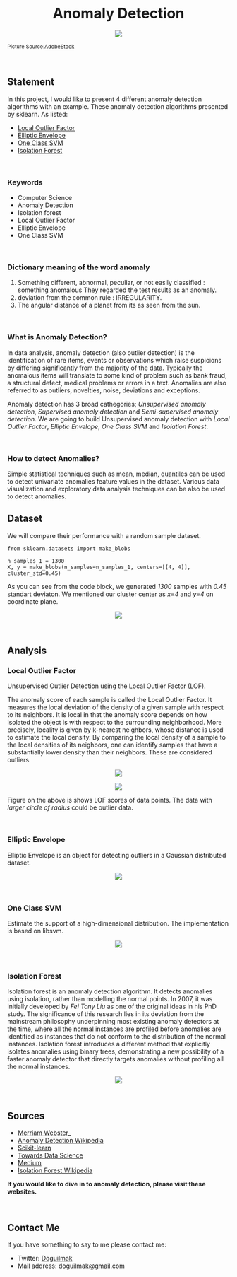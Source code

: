 <h1  align=center><font  size = 6>Anomaly Detection</font></h1>

<p align="center">
    <img src="https://s27389.pcdn.co/wp-content/uploads/2018/10/AdobeStock_106786408-1024x440.jpeg.optimal.jpeg"> 
</p>

<small>Picture Source:<a  href="https://s27389.pcdn.co/wp-content/uploads/2018/10/AdobeStock_106786408-1024x440.jpeg.optimal.jpeg">AdobeStock</a></small>

<br>

<h2>Statement</h2>

<p>In this project, I would like to present 4 different anomaly detection algorithms with an example. These  anomaly detection algorithms presented by sklearn. As listed:</p>

<ul>
	<li><a href="https://scikit-learn.org/stable/modules/generated/sklearn.neighbors.LocalOutlierFactor.html#sklearn.neighbors.LocalOutlierFactor">Local Outlier Factor</a></li>
	<li><a href="https://scikit-learn.org/stable/modules/generated/sklearn.covariance.EllipticEnvelope.html#sklearn.covariance.EllipticEnvelope">Elliptic Envelope</a></li>
	<li><a href="https://scikit-learn.org/stable/modules/generated/sklearn.svm.OneClassSVM.html#sklearn.svm.OneClassSVM">One Class SVM</a></li>
	<li><a href="https://scikit-learn.org/stable/modules/generated/sklearn.ensemble.IsolationForest.html">Isolation Forest</a></li>
</ul>

<br>


<h3>Keywords</h3>
<ul>
	<li>Computer Science</li>
	<li>Anomaly Detection</li>
	<li>Isolation forest</li>
	<li>Local Outlier Factor</li>
	<li>Elliptic Envelope</li>
	<li>One Class SVM</li>
</ul>

<br>

<h3>Dictionary meaning of the word anomaly</h3>

<ol>
	<li>Something different, abnormal, peculiar, or not easily classified : something  anomalous  They regarded the test results as an anomaly.</li>    
	<li>deviation from the common rule : IRREGULARITY.</li> 
	<li>The angular distance of a planet from its as seen from the sun.</li>
</ol>

<br>

<h3>What is Anomaly Detection?</h3>

<p>In data analysis, anomaly detection (also outlier detection) is the identification of rare items, events or observations which raise suspicions by differing significantly from the majority of the data. Typically the anomalous items will translate to some kind of problem such as bank fraud, a structural defect, medical problems or errors in a text. Anomalies are also referred to as outliers, novelties, noise, deviations and exceptions. </p>

<p>Anomaly detection has 3 broad cathegories; <i>Unsupervised anomaly detection</i>,  <i>Supervised anomaly detection</i> and <i>Semi-supervised anomaly detection</i>. We are going to build Unsupervised anomaly detection with <i>Local Outlier Factor</i>, <i>Elliptic Envelope</i>, <i>One Class SVM</i> and <i>Isolation Forest</i>. <p>

<br>

<h3>How to detect Anomalies?</h3>

Simple statistical techniques such as mean, median, quantiles can be used to detect univariate anomalies feature values in the dataset. Various data visualization and exploratory data analysis techniques can be also be used to detect anomalies.

<h2>Dataset</h2>

<p>We will compare their performance with a random sample dataset.</p>

    from sklearn.datasets import make_blobs
    
    n_samples_1 = 1300
	X, y = make_blobs(n_samples=n_samples_1, centers=[[4, 4]], cluster_std=0.45)

<p>As you can see from the code block, we generated <i>1300</i> samples with <i>0.45</i> standart deviaton. We mentioned our cluster center as <i>x=4</i> and <i>y=4</i> on coordinate plane. <p>

<p align="center">
    <img src="make_blob.png"> 
</p>

<br>

<h2>Analysis</h2>

<h3>Local Outlier Factor</h3>

<p>Unsupervised Outlier Detection using the Local Outlier Factor (LOF).

The anomaly score of each sample is called the Local Outlier Factor. It measures the local deviation of the density of a given sample with respect to its neighbors. It is local in that the anomaly score depends on how isolated the object is with respect to the surrounding neighborhood. More precisely, locality is given by k-nearest neighbors, whose distance is used to estimate the local density. By comparing the local density of a sample to the local densities of its neighbors, one can identify samples that have a substantially lower density than their neighbors. These are considered outliers.</p>

<p align="center">
    <img src="https://miro.medium.com/max/700/1*fDR-jZaTpvHjszy5p8Z5Xg.jpeg"> 
</p>


<p align="center">
    <img src="LocalOutlierFactor_score.png"> 
</p>

<p>Figure on the above is shows LOF scores of data points. The data with <i>larger circle of radius</i> could be outlier data.</p>

<br>

<h3>Elliptic Envelope</h3>

<p>Elliptic Envelope is an object for detecting outliers in a Gaussian distributed dataset.</p>

<p align="center">
    <img src="EllipticEnvelope.png"> 
</p>

<br>

<h3>One Class SVM</h3>

<p>Estimate the support of a high-dimensional distribution. The implementation is based on libsvm.</p>

<p align="center">
    <img src="OneClassSVM.png"> 
</p>

<br>

<h3>Isolation Forest</h3>

<p>Isolation forest is an anomaly detection algorithm. It detects anomalies using isolation, rather than modelling the normal points. In 2007, it was initially developed by <i>Fei Tony Liu</i> as one of the original ideas in his PhD study. The significance of this research lies in its deviation from the mainstream philosophy underpinning most existing anomaly detectors at the time, where all the normal instances are profiled before anomalies are identified as instances that do not conform to the distribution of the normal instances. Isolation forest introduces a different method that explicitly isolates anomalies using binary trees, demonstrating a new possibility of a faster anomaly detector that directly targets anomalies without profiling all the normal instances.</p>

<p align="center">
    <img src="IsolationForest.png"> 
</p>

<br>

<h2>Sources</h2>

<ul>
	<li><a href="https://www.merriam-webster.com/dictionary/anomaly">Merriam Webster_</a></li>
	<li><a href="https://en.wikipedia.org/wiki/Anomaly_detection">Anomaly Detection Wikipedia</a></li>
	<li><a href="https://scikit-learn.org/stable/modules/generated/">Scikit-learn</a></li> 
	<li><a href="https://towardsdatascience.com/5-anomaly-detection-algorithms-every-data-scientist-should-know-b36c3605ea16">Towards Data Science</a></li> 
	<li><a href="https://medium.com/mlpoint/local-outlier-factor-a-way-to-detect-outliers-dde335d77e1a">Medium</a></li> 
	<li><a href="https://en.wikipedia.org/wiki/Isolation_forest">Isolation Forest Wikipedia</a></li>
</ul>

<b>If you would like to dive in to anomaly detection, please visit these websites.</b>

<br>    

<h2>Contact Me</h2>

<p>If you have something to say to me please contact me:</p>  

<ul>
	<li>Twitter: <a  href="https://twitter.com/Doguilmak">Doguilmak</a></li>
	<li>Mail address: doguilmak@gmail.com</li>
</ul>
